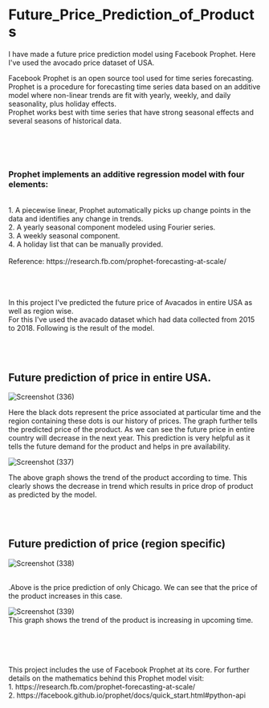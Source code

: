 # Future_Price_Prediction_of_Products
I have made a future price prediction model using Facebook Prophet. Here I've used the avocado price dataset of USA.


Facebook Prophet is an open source tool used for time series forecasting. <br/>
Prophet is a procedure for forecasting time series data based on an additive model where non-linear trends are fit with yearly, weekly, and daily seasonality, plus holiday effects.<br/>
Prophet works best with time series that have strong seasonal effects and several seasons of historical data. 

<br/><br/><br/>
### Prophet implements an additive regression model with four elements:
<br/>
1. A piecewise linear, Prophet automatically picks up change points in the data and identifies any change in trends.  
<br/>
2. A yearly seasonal component modeled using Fourier series.
<br/>
3. A weekly seasonal component.
</br>
4. A holiday list that can be manually provided.
<br/>
<br/>
Reference: https://research.fb.com/prophet-forecasting-at-scale/








<br/><br/><br/>
In this project I've predicted the future price of Avacados in entire USA as well as region wise.<br/>
For this I've used the avacado dataset which had data collected from 2015 to 2018. Following is the result of the model.



<br/>
<br/>

## Future prediction of price in entire USA.
![Screenshot (336)](https://user-images.githubusercontent.com/57986361/84913293-02864580-b0d8-11ea-9a01-2d7abbfe0db2.png)

Here the black dots represent the price associated at particular time and the region containing these dots is our history of prices.
The graph further tells the predicted price of the product. As we can see the future price in entire country will decrease in the next year. This prediction is very helpful as it tells the future demand for the product and helps in pre availability.

![Screenshot (337)](https://user-images.githubusercontent.com/57986361/84914908-ca800200-b0d9-11ea-86c9-2f1b445271b6.png)

The above graph shows the trend of the product according to time. This clearly shows the decrease in trend which results in price drop of product as predicted by the model.

<br/>
<br/>

## Future prediction of price (region specific)
![Screenshot (338)](https://user-images.githubusercontent.com/57986361/84915476-79bcd900-b0da-11ea-9688-b1ee969c5d0b.png)

<br/>.Above is the price prediction of only Chicago. We can see that the price of the product increases in this case.

![Screenshot (339)](https://user-images.githubusercontent.com/57986361/84915495-7e818d00-b0da-11ea-85df-f0aab8d8da03.png)
<br/>This graph shows the trend of the product is increasing in upcoming time.




<br/>
<br/>
<br/>
<br/>
This project includes the use of Facebook Prophet at its core. For further details on the mathematics behind this Prophet model visit:
<br/>
1. https://research.fb.com/prophet-forecasting-at-scale/
<br/>
2. https://facebook.github.io/prophet/docs/quick_start.html#python-api
